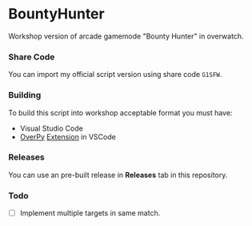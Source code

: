 # BountyHunter
Workshop version of arcade gamemode "Bounty Hunter" in overwatch.

### Share Code
You can import my official script version using share code `G1SFW`.

### Building
To build this script into workshop acceptable format you must have:
- Visual Studio Code
- [OverPy](https://github.com/Zezombye/overpy) [Extension](https://marketplace.visualstudio.com/items?itemName=Zezombye.overpy) in VSCode

### Releases
You can use an pre-built release in <b>Releases</b> tab in this repository.

### Todo
- [ ] Implement multiple targets in same match.
